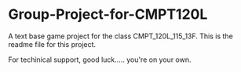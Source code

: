 Group-Project-for-CMPT120L
==========================

A text base game project for the class CMPT_120L_115_13F.
This is the readme file for this project.

For techinical support, good luck.....
you're on your own.
